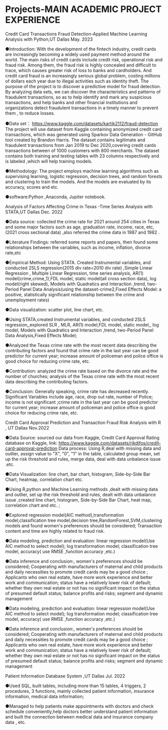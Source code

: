 # Projects-MAIN ACADEMIC PROJECT EXPERIENCE

Credit Card Transactions Fraud Detection-Applied Machine Learning Analysis with Python,UT Dallas May. 2023

●Introduction: 
With the development of the fintech industry, credit cards are increasingly becoming a widely used payment method around the world. The main risks of credit cards include credit risk, operational risk and fraud risk. Among them, the fraud risk is highly concealed and difficult to trace, which causes greater risk of loss to banks and cardholders. And credit card fraud is an increasingly serious global problem, costing millions of dollars each year due to illegal activities such as identity theft. 
The purpose of the project is to discover a predictive model for fraud detection. By analyzing data sets, we can discover the characteristics and patterns of fraudulent transactions, so as to help identify and mark any suspicious transactions, and help banks and other financial institutions and organizations detect fraudulent transactions in a timely manner to prevent them , to reduce losses. 

●Data set： 
https://www.kaggle.com/datasets/kartik2112/fraud-detection 
The project will use dataset from Kaggle containing anonymized credit card transactions, which was generated using Sparkov Data Generation - GitHub tool created by Brandon Harris. The dataset contains  legitimate and  fraudulent  transactions from  Jan 2019 to  Dec 2020,covering credit cards  transactions  between of 1000 customers with 800 merchants. The dataset  contains both training and  testing tables with 23 columns respectively and  is labeled ,which will help training  models. 

●Methodology: 
The project employs machine learning algorithms such as supervising learning, logistic regression, decision trees, and random forests and clustering to train the models. And the models are evaluated by its accuracy, scores and etc. 

●software:Python ,Anaconda, Jupiter notebook.


Analysis of Factors Affecting Crime in Texas -Time Series Analysis with STATA,UT Dallas Dec. 2022

●Data source: collected the crime rate for 2021 around 254 cities in Texas and some major factors such as age, graduation rate, income, race, etc,(2021 cross sectional data) ,also referred 
 the crime data in 1987 and 1982 .
 
●Literature Findings: referred some reports and papers, then found some relationships between the variables, such as income, inflation, divorce rate,etc

●Empirical Method: Using STATA. Created Instrumental variables, and conducted 2SLS regression(2015 div rate=2010 div rate) ,Simple Linear Regression , Multiple Linear Regression, time series analysis, AR(1) model(crime,crime_1),FDL model, static model(all cross section data), log model(right skewed), Models with Quadratics and Interaction ,trend, two-Period Panel Data Analysis(using the dataset-crime2,Fixed Effects Model: a positive, statistically significant relationship between the crime and unemployment rates​)

●Data visualization: scatter plot, line chart, etc.

●Using STATA,created Instrumental variables, and conducted 2SLS regression,,explored SLR , MLR, AR(1) model,FDL model, static model,, log model, Models with Quadratics and Interaction ,trend, two-Period Panel Data Analysis,Fixed Effects Model; 

●Analyzed the Texas crime rate with the most recent data describing the contributing factors and found that crime rate in the last year
can be good predictor for current year; increase amount of policeman and police office is good choice for reducing crime rate, etc. 

●Contribution: analyzed the crime rate based on the divorce rate and the number of churches; analysis of the Texas crime rate with the most recent data describing the contributing factors. 

●Conclusion: Generally speaking, crime rate has decreased recently. Significant Variables include age, race, drop out rate, number of Police; income is not significant ;crime rate in the last year can be good predictor for current year; increase amount of policeman and police office is good choice for reducing crime rate, etc.


Credit Card Approval Prediction and Transaction Fraud Risk Analysis with R , UT Dallas Nov.2022

●Data Source: sourced our data from Kaggle, Credit Card Approval Rating database
on Kaggle, link: https://www.kaggle.com/datasets/rikdifos/credit-card-approval-prediction
Data process: Using R,deal with missing data and outlier, assign value to "X", "0", "1" in the table, calculated group mean, set up the risk threshold and rules, merge data, deal with data unbalance issue .etc.

●Data Visualization: line chart, bar chart, histogram, Side-by-Side Bar Chart, heatmap, correlation chart etc.

●Using R,python and Machine Learning methods ,dealt with missing data and outlier, set up the risk threshold and rules, dealt with
data unbalance issue ,created line chart, histogram, Side-by-Side Bar Chart, heat map, correlation chart and etc. ; 

●Explored regression model(AIC method),transformation model,classification tree model,decision tree,RandomForest,SVM,clustering
models and found women's preferences should be considered; Transaction content and time are highly related to fraud risk. 

●Data modeling, prediction and evaluation: linear regression model(Use AIC method to select model); log transformation model; classification tree model, accuracy( use RMSE ,function accuracy ,etc.)

●Data inference and conclusion:, women's preferences should be considered; Cooperating with manufacturers of maternal and child products and daily necessities to promote credit
cards may be a good choice ; Applicants who own real estate, have more work experience and better work and communication; status have a relatively lower risk of default; whether they own real estate or not has no significant impact on the status of presumed default status; balance profits and risks; segment and dynamic management

●Data modeling, prediction and evaluation: linear regression model(Use AIC method to select model); log transformation model; classification tree model, accuracy( use RMSE ,function accuracy ,etc.)

●Data inference and conclusion:, women's preferences should be considered; Cooperating with manufacturers of maternal and child products and daily necessities to promote credit
cards may be a good choice ; Applicants who own real estate, have more work experience and better work and communication; status have a relatively lower risk of default; whether they own real estate or not has no significant impact on the status of presumed default status; balance profits and risks; segment and dynamic management

Patient Information Database System ,UT Dallas Jul. 2022

●Used SQL, built tables, including more than 15 tables, 4 triggers, 2 procedures, 3 functions, mainly collected patient information, insurance information, medical data information;

●Managed to help patients make appointments with doctors and check schedule conveniently,help doctors better understand patient
information and built the connection between medical data and insurance company data , etc.
